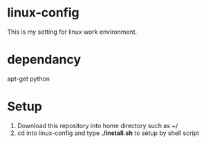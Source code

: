# linux-config
This is my setting for linux work environment.

# dependancy
apt-get python

# Setup
1. Download this repository into home directory such as ~/
2. cd into linux-config and type **./install.sh** to setup by shell script
